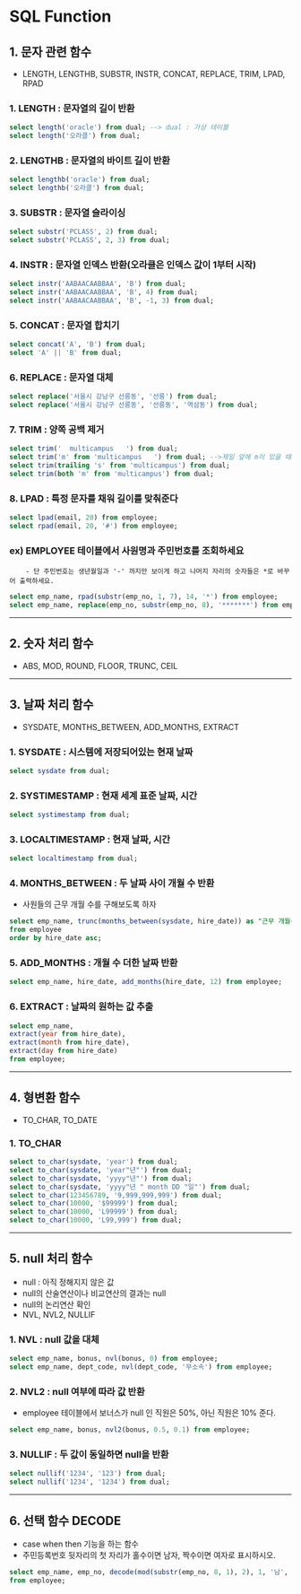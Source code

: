 # SQL Function

## 1. 문자 관련 함수
- LENGTH, LENGTHB, SUBSTR, INSTR, CONCAT, REPLACE, TRIM, LPAD, RPAD

### 1. LENGTH : 문자열의 길이 반환

```SQL
select length('oracle') from dual; --> dual : 가상 테이블
select length('오라클') from dual;
```

### 2. LENGTHB : 문자열의 바이트 길이 반환

```SQL
select lengthb('oracle') from dual;
select lengthb('오라클') from dual;
```

### 3. SUBSTR : 문자열 슬라이싱

```SQL
select substr('PCLASS', 2) from dual;
select substr('PCLASS', 2, 3) from dual;
```

### 4. INSTR : 문자열 인덱스 반환(오라클은 인덱스 값이 1부터 시작)

```SQL
select instr('AABAACAABBAA', 'B') from dual;
select instr('AABAACAABBAA', 'B', 4) from dual;
select instr('AABAACAABBAA', 'B', -1, 3) from dual;
```

### 5. CONCAT : 문자열 합치기

```SQL
select concat('A', 'B') from dual;
select 'A' || 'B' from dual;
```

### 6. REPLACE : 문자열 대체

```SQL
select replace('서울시 강남구 선릉동', '선릉') from dual;
select replace('서울시 강남구 선릉동', '선릉동', '역삼동') from dual;
```

### 7. TRIM : 양쪽 공백 제거

```SQL
select trim('  multicampus   ') from dual;
select trim('m' from 'multicampus   ') from dual; -->제일 앞에 m이 있을 때만 제거
select trim(trailing 's' from 'multicampus') from dual;
select trim(both 'm' from 'multicampus') from dual;
```

### 8. LPAD : 특정 문자를 채워 길이를 맞춰준다

```SQL
select lpad(email, 20) from employee;
select rpad(email, 20, '#') from employee;
```

### ex) EMPLOYEE 테이블에서 사원명과 주민번호를 조회하세요
        - 단 주민번호는 생년월일과 '-' 까지만 보이게 하고 나머지 자리의 숫자들은 *로 바꾸어 출력하세요.

```SQL
select emp_name, rpad(substr(emp_no, 1, 7), 14, '*') from employee;
select emp_name, replace(emp_no, substr(emp_no, 8), '*******') from employee;
```
<hr>

## 2. 숫자 처리 함수
- ABS, MOD, ROUND, FLOOR, TRUNC, CEIL

<hr>

## 3. 날짜 처리 함수
- SYSDATE, MONTHS_BETWEEN, ADD_MONTHS, EXTRACT

### 1. SYSDATE : 시스템에 저장되어있는 현재 날짜

```SQL
select sysdate from dual;
```

### 2. SYSTIMESTAMP : 현재 세계 표준 날짜, 시간

```SQL
select systimestamp from dual;
```

### 3. LOCALTIMESTAMP : 현재 날짜, 시간

```SQL
select localtimestamp from dual;
```

### 4. MONTHS_BETWEEN : 두 날짜 사이 개월 수 반환
- 사원들의 근무 개월 수를 구해보도록 하자

```SQL
select emp_name, trunc(months_between(sysdate, hire_date)) as "근무 개월수" 
from employee 
order by hire_date asc;
```

### 5. ADD_MONTHS : 개월 수 더한 날짜 반환

```SQL
select emp_name, hire_date, add_months(hire_date, 12) from employee;
```

### 6. EXTRACT : 날짜의 원하는 값 추출

```SQL
select emp_name, 
extract(year from hire_date), 
extract(month from hire_date), 
extract(day from hire_date)
from employee;
```

<hr>

## 4. 형변환 함수
- TO_CHAR, TO_DATE

### 1. TO_CHAR

```SQL
select to_char(sysdate, 'year') from dual;
select to_char(sysdate, 'year"년"') from dual;
select to_char(sysdate, 'yyyy"년"') from dual;
select to_char(sysdate, 'yyyy"년 " month DD "일"') from dual;
select to_char(123456789, '9,999,999,999') from dual;
select to_char(10000, '$99999') from dual;
select to_char(10000, 'L99999') from dual;
select to_char(10000, 'L99,999') from dual;
```

<hr>

## 5. null 처리 함수
- null : 아직 정해지지 않은 값
- null의 산술연산이나 비교연산의 결과는 null
- null의 논리연산 확인
- NVL, NVL2, NULLIF

### 1. NVL : null 값을 대체

```SQL
select emp_name, bonus, nvl(bonus, 0) from employee;
select emp_name, dept_code, nvl(dept_code, '무소속') from employee;
```
### 2. NVL2 : null 여부에 따라 값 반환
- employee 테이블에서 보너스가 null 인 직원은 50%, 아닌 직원은 10% 준다.

```SQL
select emp_name, bonus, nvl2(bonus, 0.5, 0.1) from employee;
```

### 3. NULLIF : 두 값이 동일하면 null을 반환

```SQL
select nullif('1234', '123') from dual;
select nullif('1234', '1234') from dual;
```
<hr>

## 6. 선택 함수 DECODE
- case when then 기능을 하는 함수
- 주민등록번호 뒷자리의 첫 자리가 홀수이면 남자, 짝수이면 여자로 표시하시오.

```SQL
select emp_name, emp_no, decode(mod(substr(emp_no, 8, 1), 2), 1, '남', 0, '여')
from employee;
```